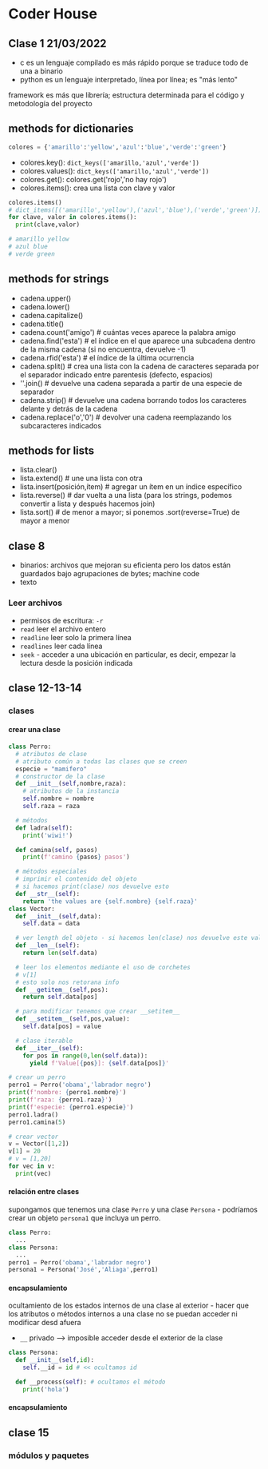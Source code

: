 # Coder House

## Clase 1 21/03/2022

- c es un lenguaje compilado es más rápido porque se traduce todo de una a binario
- python es un lenguaje interpretado, línea por línea; es "más lento"

framework es más que librería; estructura determinada para el código y metodología del proyecto

## methods for dictionaries

```py
colores = {'amarillo':'yellow','azul':'blue','verde':'green'}
```

- colores.key(): `dict_keys(['amarillo,'azul','verde'])`
- colores.values(): `dict_keys(['amarillo,'azul','verde'])`
- colores.get(): colores.get('rojo','no hay rojo')
- colores.items(): crea una lista con clave y valor

```py
colores.items()
# dict_items([('amarillo','yellow'),('azul','blue'),('verde','green')])
for clave, valor in colores.items():
  print(clave,valor)

# amarillo yellow
# azul blue
# verde green
```

## methods for strings

- cadena.upper()
- cadena.lower()
- cadena.capitalize()
- cadena.title()
- cadena.count('amigo') # cuántas veces aparece la palabra amigo
- cadena.find('esta') # el índice en el que aparece una subcadena dentro de la misma cadena (si no encuentra, devuelve -1)
- cadena.rfid('esta') # el índice de la última ocurrencia
- cadena.split() # crea una lista con la cadena de caracteres separada por el separador indicado entre parentesis (defecto, espacios)
- ''.join() # devuelve una cadena separada a partir de una especie de separador
- cadena.strip() # devuelve una cadena borrando todos los caracteres delante y detrás de la cadena
- cadena.replace('o','0') # devolver una cadena reemplazando los subcaracteres indicados

## methods for lists

- lista.clear()
- lista.extend() # une una lista con otra
- lista.insert(posición,ítem) # agregar un ítem en un índice específico
- lista.reverse() # dar vuelta a una lista (para los strings, podemos convertir a lista y después hacemos join)
- lista.sort() # de menor a mayor; si ponemos .sort(reverse=True) de mayor a menor

## clase 8

- binarios: archivos que mejoran su eficienta pero los datos están guardados bajo agrupaciones de bytes; machine code
- texto

### Leer archivos

- permisos de escritura: `-r`
- `read` leer el archivo entero
- `readline` leer solo la primera línea
- `readlines` leer cada línea
- `seek` - acceder a una ubicación en particular, es decir, empezar la lectura desde la posición indicada

## clase 12-13-14

### clases

#### crear una clase

```py
class Perro:
  # atributos de clase
  # atributo común a todas las clases que se creen
  especie = "mamifero"
  # constructor de la clase
  def __init__(self,nombre,raza):
    # atributos de la instancia
    self.nombre = nombre
    self.raza = raza

  # métodos
  def ladra(self):
    print('wiwi!')

  def camina(self, pasos)
    print(f'camino {pasos} pasos')

  # métodos especiales
  # imprimir el contenido del objeto
  # si hacemos print(clase) nos devuelve esto
  def __str__(self):
    return 'the values are {self.nombre} {self.raza}'
class Vector:
  def __init__(self,data):
    self.data = data

  # ver length del objeto - si hacemos len(clase) nos devuelve este valor
  def __len__(self):
    return len(self.data)

  # leer los elementos mediante el uso de corchetes
  # v[1]
  # esto solo nos retorana info
  def __getitem__(self,pos):
    return self.data[pos]

  # para modificar tenemos que crear __setitem__
  def __setitem__(self,pos,value):
    self.data[pos] = value

  # clase iterable
  def __iter__(self):
    for pos in range(0,len(self.data)):
      yield f'Value[{pos}]: {self.data[pos]}'

# crear un perro
perro1 = Perro('obama','labrador negro')
print(f'nombre: {perro1.nombre}')
print(f'raza: {perro1.raza}')
print(f'especie: {perro1.especie}')
perro1.ladra()
perro1.camina(5)

# crear vector
v = Vector([1,2])
v[1] = 20
# v = [1,20]
for vec in v:
  print(vec)
```

#### relación entre clases

supongamos que tenemos una clase `Perro` y una clase `Persona` - podríamos crear un objeto `persona1` que incluya un perro.

```py
class Perro:
  ...
class Persona:
  ...
perro1 = Perro('obama','labrador negro')
persona1 = Persona('José','Aliaga',perro1)
```

#### encapsulamiento

ocultamiento de los estados internos de una clase al exterior - hacer que los atributos o métodos internos a una clase no se puedan acceder ni modificar desd afuera

- `__` privado --> imposible acceder desde el exterior de la clase

```py
class Persona:
  def __init__(self,id):
    self.__id = id # << ocultamos id

  def __process(self): # ocultamos el método
    print('hola')
```

#### encapsulamiento



## clase 15

### módulos y paquetes









